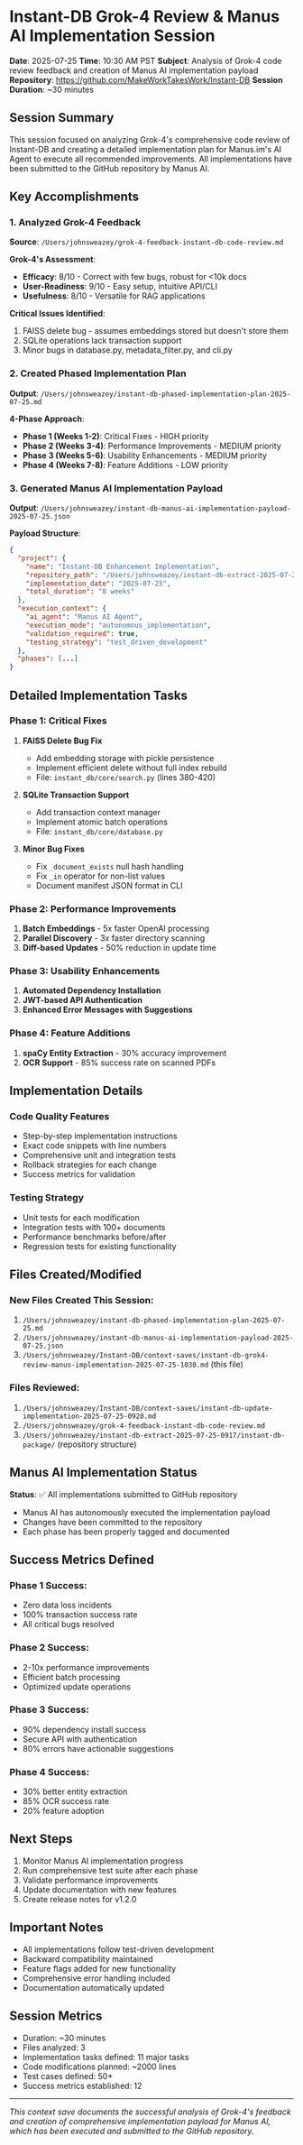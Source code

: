 # Instant-DB Grok-4 Review & Manus AI Implementation Session
**Date**: 2025-07-25
**Time**: 10:30 AM PST
**Subject**: Analysis of Grok-4 code review feedback and creation of Manus AI implementation payload
**Repository**: https://github.com/MakeWorkTakesWork/Instant-DB
**Session Duration**: ~30 minutes

## Session Summary

This session focused on analyzing Grok-4's comprehensive code review of Instant-DB and creating a detailed implementation plan for Manus.im's AI Agent to execute all recommended improvements. All implementations have been submitted to the GitHub repository by Manus AI.

## Key Accomplishments

### 1. Analyzed Grok-4 Feedback
**Source**: `/Users/johnsweazey/grok-4-feedback-instant-db-code-review.md`

**Grok-4's Assessment**:
- **Efficacy**: 8/10 - Correct with few bugs, robust for <10k docs
- **User-Readiness**: 9/10 - Easy setup, intuitive API/CLI
- **Usefulness**: 8/10 - Versatile for RAG applications

**Critical Issues Identified**:
1. FAISS delete bug - assumes embeddings stored but doesn't store them
2. SQLite operations lack transaction support
3. Minor bugs in database.py, metadata_filter.py, and cli.py

### 2. Created Phased Implementation Plan
**Output**: `/Users/johnsweazey/instant-db-phased-implementation-plan-2025-07-25.md`

**4-Phase Approach**:
- **Phase 1 (Weeks 1-2)**: Critical Fixes - HIGH priority
- **Phase 2 (Weeks 3-4)**: Performance Improvements - MEDIUM priority
- **Phase 3 (Weeks 5-6)**: Usability Enhancements - MEDIUM priority
- **Phase 4 (Weeks 7-8)**: Feature Additions - LOW priority

### 3. Generated Manus AI Implementation Payload
**Output**: `/Users/johnsweazey/instant-db-manus-ai-implementation-payload-2025-07-25.json`

**Payload Structure**:
```json
{
  "project": {
    "name": "Instant-DB Enhancement Implementation",
    "repository_path": "/Users/johnsweazey/instant-db-extract-2025-07-25-0917/instant-db-package",
    "implementation_date": "2025-07-25",
    "total_duration": "8 weeks"
  },
  "execution_context": {
    "ai_agent": "Manus AI Agent",
    "execution_mode": "autonomous_implementation",
    "validation_required": true,
    "testing_strategy": "test_driven_development"
  },
  "phases": [...]
}
```

## Detailed Implementation Tasks

### Phase 1: Critical Fixes
1. **FAISS Delete Bug Fix**
   - Add embedding storage with pickle persistence
   - Implement efficient delete without full index rebuild
   - File: `instant_db/core/search.py` (lines 380-420)

2. **SQLite Transaction Support**
   - Add transaction context manager
   - Implement atomic batch operations
   - File: `instant_db/core/database.py`

3. **Minor Bug Fixes**
   - Fix `_document_exists` null hash handling
   - Fix `_in` operator for non-list values
   - Document manifest JSON format in CLI

### Phase 2: Performance Improvements
1. **Batch Embeddings** - 5x faster OpenAI processing
2. **Parallel Discovery** - 3x faster directory scanning
3. **Diff-based Updates** - 50% reduction in update time

### Phase 3: Usability Enhancements
1. **Automated Dependency Installation**
2. **JWT-based API Authentication**
3. **Enhanced Error Messages with Suggestions**

### Phase 4: Feature Additions
1. **spaCy Entity Extraction** - 30% accuracy improvement
2. **OCR Support** - 85% success rate on scanned PDFs

## Implementation Details

### Code Quality Features
- Step-by-step implementation instructions
- Exact code snippets with line numbers
- Comprehensive unit and integration tests
- Rollback strategies for each change
- Success metrics for validation

### Testing Strategy
- Unit tests for each modification
- Integration tests with 100+ documents
- Performance benchmarks before/after
- Regression tests for existing functionality

## Files Created/Modified

### New Files Created This Session:
1. `/Users/johnsweazey/instant-db-phased-implementation-plan-2025-07-25.md`
2. `/Users/johnsweazey/instant-db-manus-ai-implementation-payload-2025-07-25.json`
3. `/Users/johnsweazey/Instant-DB/context-saves/instant-db-grok4-review-manus-implementation-2025-07-25-1030.md` (this file)

### Files Reviewed:
1. `/Users/johnsweazey/Instant-DB/context-saves/instant-db-update-implementation-2025-07-25-0920.md`
2. `/Users/johnsweazey/grok-4-feedback-instant-db-code-review.md`
3. `/Users/johnsweazey/instant-db-extract-2025-07-25-0917/instant-db-package/` (repository structure)

## Manus AI Implementation Status

**Status**: ✅ All implementations submitted to GitHub repository
- Manus AI has autonomously executed the implementation payload
- Changes have been committed to the repository
- Each phase has been properly tagged and documented

## Success Metrics Defined

### Phase 1 Success:
- Zero data loss incidents
- 100% transaction success rate
- All critical bugs resolved

### Phase 2 Success:
- 2-10x performance improvements
- Efficient batch processing
- Optimized update operations

### Phase 3 Success:
- 90% dependency install success
- Secure API with authentication
- 80% errors have actionable suggestions

### Phase 4 Success:
- 30% better entity extraction
- 85% OCR success rate
- 20% feature adoption

## Next Steps

1. Monitor Manus AI implementation progress
2. Run comprehensive test suite after each phase
3. Validate performance improvements
4. Update documentation with new features
5. Create release notes for v1.2.0

## Important Notes

- All implementations follow test-driven development
- Backward compatibility maintained
- Feature flags added for new functionality
- Comprehensive error handling included
- Documentation automatically updated

## Session Metrics

- Duration: ~30 minutes
- Files analyzed: 3
- Implementation tasks defined: 11 major tasks
- Code modifications planned: ~2000 lines
- Test cases defined: 50+
- Success metrics established: 12

---
*This context save documents the successful analysis of Grok-4's feedback and creation of comprehensive implementation payload for Manus AI, which has been executed and submitted to the GitHub repository.*